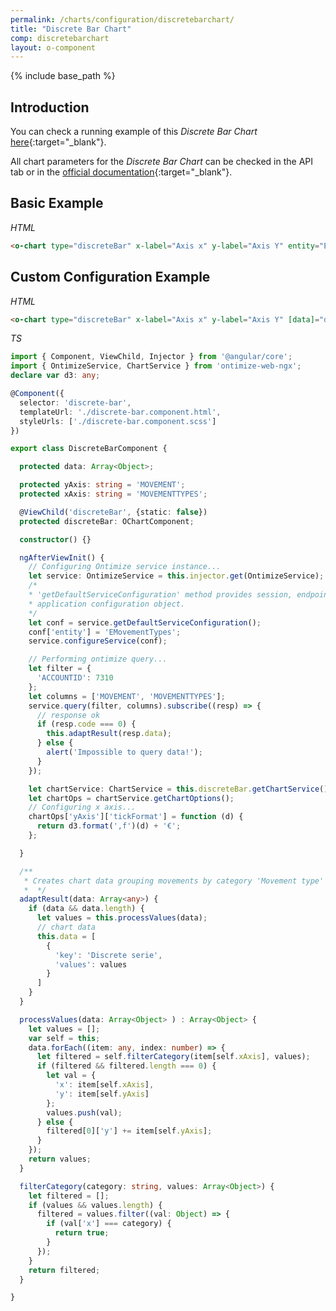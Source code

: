 ```yaml
---
permalink: /charts/configuration/discretebarchart/
title: "Discrete Bar Chart"
comp: discretebarchart
layout: o-component
---
```


{% include base_path %}

## Introduction

You can check a running example of this *Discrete Bar Chart* [here](https://try.imatia.com/ontimizeweb/v8/charts/main/bar-chart/discrete-bar){:target="_blank"}.

All chart parameters for the *Discrete Bar Chart* can be checked in the API tab or in the [official documentation](https://nvd3-community.github.io/nvd3/examples/documentation.html#discreteBarChart){:target="_blank"}.


## Basic Example

*HTML*

```html
<o-chart type="discreteBar" x-label="Axis x" y-label="Axis Y" entity="EMovementTypesTotal" x-axis="MOVEMENTTYPES" y-axis="MOVEMENT"></o-chart>
```


## Custom Configuration Example

*HTML*

```html
<o-chart type="discreteBar" x-label="Axis x" y-label="Axis Y" [data]="data" layout-fill></o-chart>
```

*TS*

```ts
import { Component, ViewChild, Injector } from '@angular/core';
import { OntimizeService, ChartService } from 'ontimize-web-ngx';
declare var d3: any;

@Component({
  selector: 'discrete-bar',
  templateUrl: './discrete-bar.component.html',
  styleUrls: ['./discrete-bar.component.scss']
})

export class DiscreteBarComponent {

  protected data: Array<Object>;

  protected yAxis: string = 'MOVEMENT';
  protected xAxis: string = 'MOVEMENTTYPES';

  @ViewChild('discreteBar', {static: false})
  protected discreteBar: OChartComponent;

  constructor() {}

  ngAfterViewInit() {
    // Configuring Ontimize service instance...
    let service: OntimizeService = this.injector.get(OntimizeService);
    /*
    * 'getDefaultServiceConfiguration' method provides session, endpoint,.. data from
    * application configuration object.
    */
    let conf = service.getDefaultServiceConfiguration();
    conf['entity'] = 'EMovementTypes';
    service.configureService(conf);

    // Performing ontimize query...
    let filter = {
      'ACCOUNTID': 7310
    };
    let columns = ['MOVEMENT', 'MOVEMENTTYPES'];
    service.query(filter, columns).subscribe((resp) => {
      // response ok
      if (resp.code === 0) {
        this.adaptResult(resp.data);
      } else {
        alert('Impossible to query data!');
      }
    });

    let chartService: ChartService = this.discreteBar.getChartService();
    let chartOps = chartService.getChartOptions();
    // Configuring x axis...
    chartOps['yAxis']['tickFormat'] = function (d) {
      return d3.format(',f')(d) + '€';
    };

  }

  /**
   * Creates chart data grouping movements by category 'Movement type'
   *  */
  adaptResult(data: Array<any>) {
    if (data && data.length) {
      let values = this.processValues(data);
      // chart data
      this.data = [
        {
          'key': 'Discrete serie',
          'values': values
        }
      ]
    }
  }

  processValues(data: Array<Object> ) : Array<Object> {
    let values = [];
    var self = this;
    data.forEach((item: any, index: number) => {
      let filtered = self.filterCategory(item[self.xAxis], values);
      if (filtered && filtered.length === 0) {
        let val = {
          'x': item[self.xAxis],
          'y': item[self.yAxis]
        };
        values.push(val);
      } else {
        filtered[0]['y'] += item[self.yAxis];
      }
    });
    return values;
  }

  filterCategory(category: string, values: Array<Object>) {
    let filtered = [];
    if (values && values.length) {
      filtered = values.filter((val: Object) => {
        if (val['x'] === category) {
          return true;
        }
      });
    }
    return filtered;
  }

}
```
